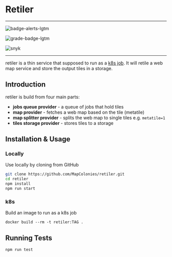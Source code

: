 # Retiler

----------------------------------

![badge-alerts-lgtm](https://img.shields.io/lgtm/alerts/github/MapColonies/retiler?style=for-the-badge)

![grade-badge-lgtm](https://img.shields.io/lgtm/grade/javascript/github/MapColonies/retiler?style=for-the-badge)

![snyk](https://img.shields.io/snyk/vulnerabilities/github/MapColonies/retiler?style=for-the-badge)

----------------------------------
retiler is a thin service that supposed to run as a [k8s job](https://kubernetes.io/docs/concepts/workloads/controllers/job/). It will retile a web map service and store the output tiles in a storage.


## Introduction

retiler is build from four main parts:
- **jobs queue provider** - a queue of jobs that hold tiles
- **map provider** - fetches a web map based on the tile (metatile)
- **map splitter provider** - splits the web map to single tiles e.g. `metatile=1`
- **tiles storage provider** - stores tiles to a storage


## Installation & Usage

### Locally

Use locally by cloning from GitHub

```bash
git clone https://github.com/MapColonies/retiler.git
cd retiler
npm install
npm run start
```

### k8s

Build an image to run as a k8s job

```docker
docker build --rm -t retiler:TAG .
```

## Running Tests

```bash
npm run test
```